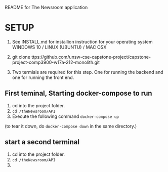 README for The Newsroom application

# SETUP  

1. See INSTALL.md for installion instruction for your operating system WINDOWS 10 / LINUX (UBUNTU) / MAC OSX

2. git clone ttps://github.com/unsw-cse-capstone-project/capstone-project-comp3900-w17a-212-monolith.git 

3. Two termials are required for this step. One for running the backend and one for running the front end.

## First teminal, Starting docker-compose to run
1. cd into the project folder. 
2. `cd /theNewsroom/API`
3. Execute the following command `docker-compose up`

(to tear it down, do `docker-compose down` in the same directory.)

## start a second terminal
1. cd into the project folder. 
2. `cd /theNewsroom/API`
3.
